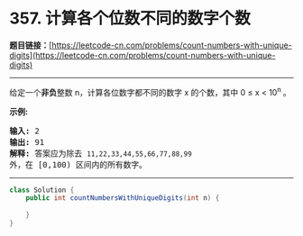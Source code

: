 # 357. 计算各个位数不同的数字个数

**题目链接：**[https://leetcode-cn.com/problems/count-numbers-with-unique-digits](https://leetcode-cn.com/problems/count-numbers-with-unique-digits)

---

<div class="content__1Y2H">
 <div class="notranslate">
  <p>给定一个<strong>非负</strong>整数 n，计算各位数字都不同的数字 x 的个数，其中 0 ≤ x &lt; 10<sup>n&nbsp;</sup>。</p> 
  <p><strong>示例:</strong></p> 
  <pre class="language-text"><strong>输入: </strong>2
<strong>输出: </strong>91 
<strong>解释: </strong>答案应为除去 <code>11,22,33,44,55,66,77,88,99 </code>外，在 [0,100) 区间内的所有数字。
</pre> 
 </div>
</div>

---

```java
class Solution {
    public int countNumbersWithUniqueDigits(int n) {
        
    }
}
```